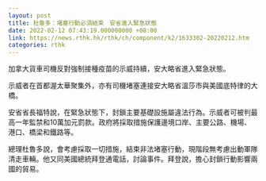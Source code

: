 ```yaml
---
layout: post
title: 杜魯多：堵塞行動必須結束　安省進入緊急狀態
date: 2022-02-12 07:43:19.000000000 +08:00
link: https://news.rthk.hk/rthk/ch/component/k2/1633302-20220212.htm
categories: rthk
---
```


加拿大貨車司機反對強制接種疫苗的示威持續，安大略省進入緊急狀態。

示威者在首都渥太華聚集外，亦有司機堵塞連接安大略省溫莎市與美國底特律的大橋。

安省省長福特說，在緊急狀態下，封鎖主要基礎設施屬違法行為。示威者可被判最高一年監禁和10萬加元罰款。政府將採取措施保護邊境口岸、主要公路、機場、港口、橋梁和鐵路等。

總理杜魯多說，會考慮採取一切措施，結束非法堵塞行動，現階段無考慮出動軍隊清走車輛。他又同美國總統拜登通電話，討論事件。拜登說，擔心封鎖行動影響兩國的貿易。
